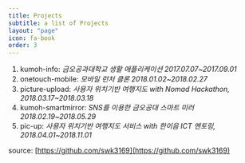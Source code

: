 ```yaml
---
title: Projects
subtitle: a list of Projects
layout: "page"
icon: fa-book
order: 3
---
```


1. kumoh-info: *금오공과대학교 생활 애플리케이션
2017.07.07~2017.09.01*
2. onetouch-mobile: *모바일 런처 클론
2018.01.02~2018.02.27*
3. picture-upload: *사용자 위치기반 여행지도
with Nomad Hackathon, 2018.03.17~2018.03.18*
4. kumoh-smartmirror: *SNS를 이용한 금오공대 스마트 미러
2018.02.19~2018.05.29*
5. pic-up: *사용자 위치기반 여행지도 서비스
with 한이음 ICT 멘토링, 2018.04.01~2018.11.01*

source: [https://github.com/swk3169](https://github.com/swk3169)